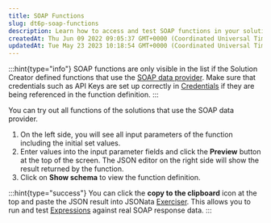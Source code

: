 ```yaml
---
title: SOAP Functions
slug: dt6p-soap-functions
description: Learn how to access and test SOAP functions in your solution with this informative document. Discover how to enter values into input parameter fields and click the Preview button to view JSON results. Find out how to view function definitions and copy JSO
createdAt: Thu Jun 09 2022 09:05:37 GMT+0000 (Coordinated Universal Time)
updatedAt: Tue May 23 2023 10:18:54 GMT+0000 (Coordinated Universal Time)
---
```


:::hint{type="info"}
SOAP functions are only visible in the list if the Solution Creator defined functions that use the  [SOAP data provider](). Make sure that credentials such as API Keys are set up correctly in [Credentials](./Credentials.md) if they are being referenced in the function definition.
:::

You can try out all functions of the solutions that use the SOAP data provider.&#x20;

1. On the left side, you will see all input parameters of the function including the initial set values.
2. &#x20;Enter values into the input parameter fields and click the **Preview** button at the top of the screen. The JSON editor on the right side will show the result returned by the function.&#x20;
3. Click on **Show schema** to view the function definition.

:::hint{type="success"}
You can click the **copy to the clipboard** icon at the top and paste the JSON result into JSONata <a href="https://try.jsonata.org/" target="_blank">Exerciser</a>. This allows you to run and test [Expressions](<./../../Building Apps with Jigx/Logic/Expressions.md>) against real SOAP response data.
:::



